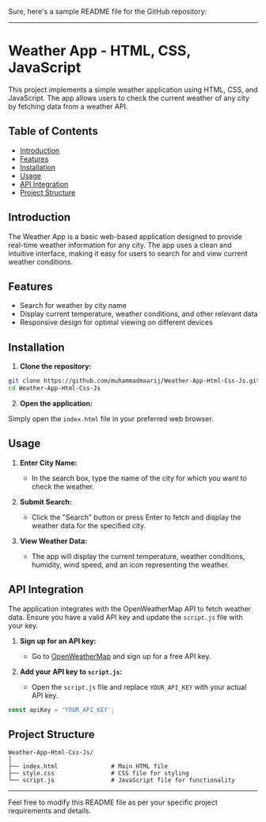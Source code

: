 Sure, here's a sample README file for the GitHub repository:

---

# Weather App - HTML, CSS, JavaScript

This project implements a simple weather application using HTML, CSS, and JavaScript. The app allows users to check the current weather of any city by fetching data from a weather API.

## Table of Contents

- [Introduction](#introduction)
- [Features](#features)
- [Installation](#installation)
- [Usage](#usage)
- [API Integration](#api-integration)
- [Project Structure](#project-structure)

## Introduction

The Weather App is a basic web-based application designed to provide real-time weather information for any city. The app uses a clean and intuitive interface, making it easy for users to search for and view current weather conditions.

## Features

- Search for weather by city name
- Display current temperature, weather conditions, and other relevant data
- Responsive design for optimal viewing on different devices

## Installation

1. **Clone the repository:**

```bash
git clone https://github.com/muhammadmaarij/Weather-App-Html-Css-Js.git
cd Weather-App-Html-Css-Js
```

2. **Open the application:**

Simply open the `index.html` file in your preferred web browser.

## Usage

1. **Enter City Name:**
   - In the search box, type the name of the city for which you want to check the weather.

2. **Submit Search:**
   - Click the "Search" button or press Enter to fetch and display the weather data for the specified city.

3. **View Weather Data:**
   - The app will display the current temperature, weather conditions, humidity, wind speed, and an icon representing the weather.

## API Integration

The application integrates with the OpenWeatherMap API to fetch weather data. Ensure you have a valid API key and update the `script.js` file with your key.

1. **Sign up for an API key:**
   - Go to [OpenWeatherMap](https://openweathermap.org/api) and sign up for a free API key.

2. **Add your API key to `script.js`:**
   - Open the `script.js` file and replace `YOUR_API_KEY` with your actual API key.

```javascript
const apiKey = 'YOUR_API_KEY';
```

## Project Structure

```
Weather-App-Html-Css-Js/
│
├── index.html               # Main HTML file
├── style.css                # CSS file for styling
└── script.js                # JavaScript file for functionality
```

---

Feel free to modify this README file as per your specific project requirements and details.
